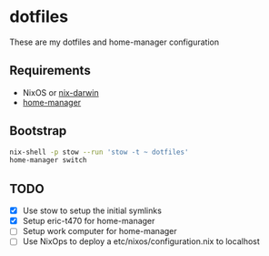 # dotfiles

These are my dotfiles and home-manager configuration

## Requirements

- NixOS or [nix-darwin](https://github.com/LnL7/nix-darwin)
- [home-manager](https://github.com/rycee/home-manager)

## Bootstrap

``` sh
nix-shell -p stow --run 'stow -t ~ dotfiles'
home-manager switch
```

## TODO

- [X] Use stow to setup the initial symlinks
- [X] Setup eric-t470 for home-manager
- [ ] Setup work computer for home-manager
- [ ] Use NixOps to deploy a etc/nixos/configuration.nix to localhost
